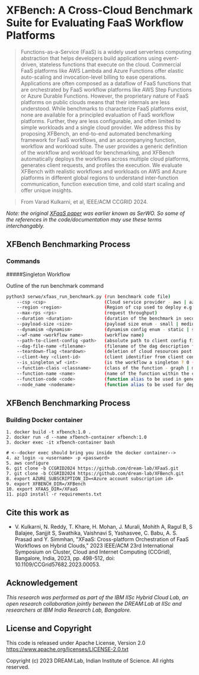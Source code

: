# XFBench: A Cross-Cloud Benchmark Suite for Evaluating FaaS Workflow Platforms

> Functions-as-a-Service (FaaS) is a widely used serverless computing abstraction that helps developers build
applications using event-driven, stateless functions that execute on the cloud. Commercial FaaS platforms like AWS Lambda
and Azure Functions offer elastic auto-scaling and invocation-level billing to ease operations. Applications are often composed
as a dataflow of FaaS functions that are orchestrated by FaaS workflow platforms like AWS Step Functions or Azure Durable
Functions. However, the proprietary nature of FaaS platforms on public clouds means that their internals are less understood.
While benchmarks to characterize FaaS platforms exist, none are available for a principled evaluation of FaaS workflow platforms.
Further, they are less configurable, and often limited to simple workloads and a single cloud provider. We address this by
proposing XFBench, an end-to-end automated benchmarking framework for FaaS workflows, and an accompanying function,
workflow and workload suite. The user provides a generic definition of the workflow and workload for benchmarking, and
XFBench automatically deploys the workflows across multiple cloud platforms, generates client requests, and profiles the
execution. We evaluate XFBench with realistic workflows and workloads on AWS and Azure platforms in different global
regions to understand inter-function communication, function execution time, and cold start scaling and offer unique insights.
>

> 
> From Varad Kulkarni, et al, IEEE/ACM CCGRID 2024.

*Note: the original [XFaaS paper](README-XFaaS-CCGrid23.md) was earlier known as SerWO. So some of the references in the code/documentation may use these terms interchangably.*

## XFBench Benchmarking Process

### Commands

#####Singleton Workflow

Outline of the run benchmark command 
```bash
python3 serwo/xfaas_run_benchmark.py (run benchmark code file)
    --csp <csp>                      (Cloud service provider - aws | azure)
    --region <region>                (Region of csp used to deploy e.g ap-south-1)
    --max-rps <rps>                  (request throughput) 
    --duration <duration>            (duration of the benchmark in seconds)
    --payload-size <size>            (payload size enum - small | medium | large)   
    --dynamism <dynamism>            (dynamism config enum - static | step_function | sawtooth | alibaba)  
    --wf-name <workflow name>        (workflow name)  
    --path-to-client-config <path>   (absolute path to client config file)
    --dag-file-name <filename>       (filename of the dag description file e.g dag.json)
    --teardown-flag <teardown>       (deletion of cloud resources post run - 0 (no) | 1 (yes))
    --client-key <client-id>         (client identifier from client config)     
    --is_singleton_wf <int>          (is the workflow a singleton ? 0 (no) | 1 (yes))
    --function-class <classname>     (class of the function - graph | math | multimedia | text)
    --function-name <name>           (name of the function within the class - e.g graph_bft) 
    --function-code <code>           (function alias to be used in generated plots)
    --node_name <nodename>           (function alias to be used for deployment (NOTE - use camel case if possible)) 
```
## XFBench Benchmarking Process
### Building Docker container
```shell
1. docker build -t xfbench:1.0 .
2. docker run -d --name xfbench-container xfbench:1.0
3. docker exec -it xfbench-container bash

# <--docker exec should bring you inside the docker container-->
4. az login -u <username> -p <password>
5. aws configure
6. git clone -b CCGRID2024 https://github.com/dream-lab/XFaaS.git
7. git clone -b CCGRID2024 https://github.com/dream-lab/XFBench.git
8. export AZURE_SUBSCRIPTION_ID=<Azure account subscription id>
9. export XFBENCH_DIR=/XFBench
10. export XFAAS_DIR=/XFaaS
11. pip3 install -r requirements.txt
```



## Cite this work as
* V. Kulkarni, N. Reddy, T. Khare, H. Mohan, J. Murali, Mohith A, Ragul B, S Balajee, Sanjjit S, Swathika, Vaishnavi S, Yashasvee, C. Babu, A. S. Prasad and Y. Simmhan, "XFaaS: Cross-platform Orchestration of FaaS Workflows on Hybrid Clouds," 2023 IEEE/ACM 23rd International Symposium on Cluster, Cloud and Internet Computing (CCGrid), Bangalore, India, 2023, pp. 498-512, 
doi: 10.1109/CCGrid57682.2023.00053.

## Acknowledgement
*This research was performed as part of the IBM IISc Hybrid Cloud Lab, an open research collaboration jointly between the DREAM:Lab at IISc and researchers at IBM India Research Lab, Bangalore.*

## License and Copyright
This code is released under Apache License, Version 2.0
https://www.apache.org/licenses/LICENSE-2.0.txt

Copyright (c) 2023 DREAM:Lab, Indian Institute of Science. All rights reserved.
